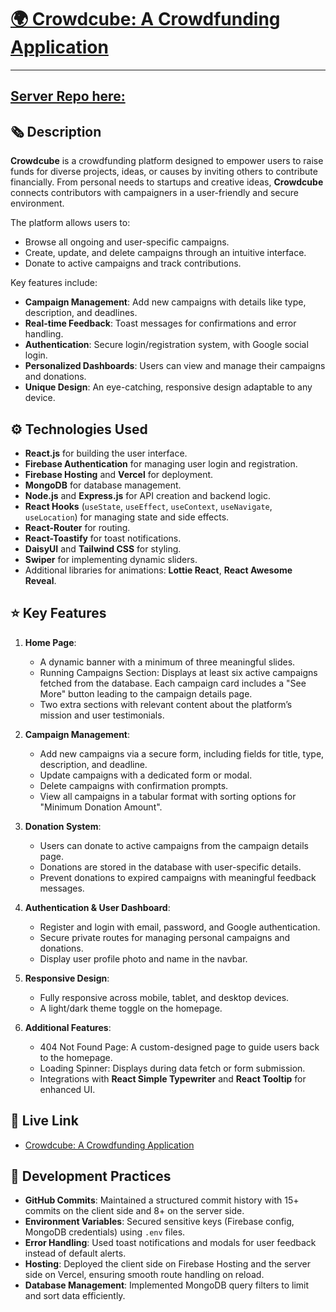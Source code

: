 # [🌍 Crowdcube: A Crowdfunding Application](https://assignment-10-ed8bf.web.app)
---
[Server Repo here:](https://github.com/gs-shaykot/Project-10-Server)
---
## 🗞️ Description
**Crowdcube** is a crowdfunding platform designed to empower users to raise funds for diverse projects, ideas, or causes by inviting others to contribute financially. From personal needs to startups and creative ideas, **Crowdcube** connects contributors with campaigners in a user-friendly and secure environment.

The platform allows users to:
- Browse all ongoing and user-specific campaigns.
- Create, update, and delete campaigns through an intuitive interface.
- Donate to active campaigns and track contributions.

Key features include:
- **Campaign Management**: Add new campaigns with details like type, description, and deadlines.
- **Real-time Feedback**: Toast messages for confirmations and error handling.
- **Authentication**: Secure login/registration system, with Google social login.
- **Personalized Dashboards**: Users can view and manage their campaigns and donations.
- **Unique Design**: An eye-catching, responsive design adaptable to any device.

## ⚙️ Technologies Used
- **React.js** for building the user interface.
- **Firebase Authentication** for managing user login and registration.
- **Firebase Hosting** and **Vercel** for deployment.
- **MongoDB** for database management.
- **Node.js** and **Express.js** for API creation and backend logic.
- **React Hooks** (`useState`, `useEffect`, `useContext`, `useNavigate`, `useLocation`) for managing state and side effects.
- **React-Router** for routing.
- **React-Toastify** for toast notifications.
- **DaisyUI** and **Tailwind CSS** for styling.
- **Swiper** for implementing dynamic sliders.
- Additional libraries for animations: **Lottie React**, **React Awesome Reveal**.

## ⭐ Key Features

1. **Home Page**:
   - A dynamic banner with a minimum of three meaningful slides.
   - Running Campaigns Section: Displays at least six active campaigns fetched from the database. Each campaign card includes a "See More" button leading to the campaign details page.
   - Two extra sections with relevant content about the platform’s mission and user testimonials.

2. **Campaign Management**:
   - Add new campaigns via a secure form, including fields for title, type, description, and deadline.
   - Update campaigns with a dedicated form or modal.
   - Delete campaigns with confirmation prompts.
   - View all campaigns in a tabular format with sorting options for "Minimum Donation Amount".

3. **Donation System**:
   - Users can donate to active campaigns from the campaign details page.
   - Donations are stored in the database with user-specific details.
   - Prevent donations to expired campaigns with meaningful feedback messages.

4. **Authentication & User Dashboard**:
   - Register and login with email, password, and Google authentication.
   - Secure private routes for managing personal campaigns and donations.
   - Display user profile photo and name in the navbar.

5. **Responsive Design**:
   - Fully responsive across mobile, tablet, and desktop devices.
   - A light/dark theme toggle on the homepage.

6. **Additional Features**:
   - 404 Not Found Page: A custom-designed page to guide users back to the homepage.
   - Loading Spinner: Displays during data fetch or form submission.
   - Integrations with **React Simple Typewriter** and **React Tooltip** for enhanced UI.

## 🚀 Live Link
- [Crowdcube: A Crowdfunding Application](https://assignment-10-ed8bf.web.app)

## 🔧 Development Practices
- **GitHub Commits**: Maintained a structured commit history with 15+ commits on the client side and 8+ on the server side.
- **Environment Variables**: Secured sensitive keys (Firebase config, MongoDB credentials) using `.env` files.
- **Error Handling**: Used toast notifications and modals for user feedback instead of default alerts.
- **Hosting**: Deployed the client side on Firebase Hosting and the server side on Vercel, ensuring smooth route handling on reload.
- **Database Management**: Implemented MongoDB query filters to limit and sort data efficiently.
